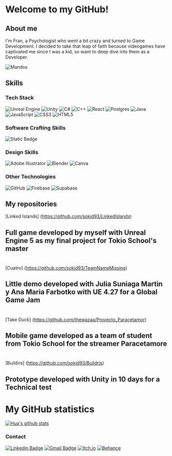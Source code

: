 # Welcome to my GitHub!

## About me

I'm Fran, a Psychologist who went a bit crazy and turned to Game Development. I decided to take that leap of faith because videogames have captivated me since I was a kid, so want to deep dive into them as a Developer.

![Mandos](https://user-images.githubusercontent.com/75070773/221901180-a3e32167-e58a-4229-bca5-9dd4e24f3d4b.jpg)

## Skills

### Tech Stack

![Unreal Engine](https://img.shields.io/badge/unrealengine-%23313131.svg?style=for-the-badge&logo=unrealengine&logoColor=white) ![Unity](https://img.shields.io/badge/unity-%23000000.svg?style=for-the-badge&logo=unity&logoColor=white) ![C#](https://img.shields.io/badge/c%23-%23239120.svg?style=for-the-badge&logo=csharp&logoColor=white) ![C++](https://img.shields.io/badge/c++-%2300599C.svg?style=for-the-badge&logo=c%2B%2B&logoColor=white) ![React](https://img.shields.io/badge/react-%2320232a.svg?style=for-the-badge&logo=react&logoColor=%2361DAFB) ![Postgres](https://img.shields.io/badge/postgres-%23316192.svg?style=for-the-badge&logo=postgresql&logoColor=white) ![Java](https://img.shields.io/badge/java-%23ED8B00.svg?style=for-the-badge&logo=openjdk&logoColor=white) ![JavaScript](https://img.shields.io/badge/javascript-%23323330.svg?style=for-the-badge&logo=javascript&logoColor=%23F7DF1E) ![CSS3](https://img.shields.io/badge/css3-%231572B6.svg?style=for-the-badge&logo=css3&logoColor=white) ![HTML5](https://img.shields.io/badge/html5-%23E34F26.svg?style=for-the-badge&logo=html5&logoColor=white)

### Software Crafting Skills

![Static Badge](https://img.shields.io/badge/TDD-red/[flat-square])

### Design Skills

![Adobe Illustrator](https://img.shields.io/badge/adobe%20illustrator-%23FF9A00.svg?style=for-the-badge&logo=adobe%20illustrator&logoColor=white) ![Blender](https://img.shields.io/badge/blender-%23F5792A.svg?style=for-the-badge&logo=blender&logoColor=white) ![Canva](https://img.shields.io/badge/Canva-%2300C4CC.svg?style=for-the-badge&logo=Canva&logoColor=white) 

### Other Technologies

![GitHub](https://img.shields.io/badge/github-%23121011.svg?style=for-the-badge&logo=github&logoColor=white) ![Firebase](https://img.shields.io/badge/firebase-a08021?style=for-the-badge&logo=firebase&logoColor=ffcd34) ![Supabase](https://img.shields.io/badge/Supabase-3ECF8E?style=for-the-badge&logo=supabase&logoColor=white)

## My repositories

[Linked Islands] (https://github.com/sokid93/LinkedIslands) 
## Full game developed by myself with Unreal Engine 5 as my final project for Tokio School's master
#

[Cuatro] (https://github.com/sokid93/TeamNameMissing)
## Little demo developed with Julia Suniaga Martin y Ana Maria Farbotko with UE 4.27 for a Global Game Jam
#

[Take Duck] (https://github.com/thewazaa/Proyecto_Paracetamor)
## Mobile game developed as a team of student from Tokio School for the streamer Paracetamore
#

[Buildris] (https://github.com/sokid93/Buildris)
## Prototype developed with Unity in 10 days for a Technical test
#

# My GitHub statistics
[![Hua's github stats](http://github-readme-stats.vercel.app/api?username=sokid93&show_icons=true&theme=dark)](http://github.com/sokid93/github-readme-stats)


### Contact
[![Linkedin Badge](http://img.shields.io/badge/-Fran_Soriano_Ruiz-blue?style=flat-square&logo=Linkedin&logoColor=white&link=https://www.linkedin.com/in/fransorinoruizdeveloperunrealengine/)](https://www.linkedin.com/in/fransorinoruizdeveloperunrealengine/)
[![Gmail Badge](http://img.shields.io/badge/-franbarrabajakh@gmail.com-green?style=flat-square&logo=Gmail&logoColor=white&link=mailto:franbarrabajakh@gmail.com)](mailto:franbarrabajakh@gmail.com)
[![Itch.io](https://img.shields.io/badge/-sokid93-red?style=flat-square&logo=Itch.io&logoColor=white&link=https://sokid93.itch.io/)](https://sokid93.itch.io/)
[![Behance](https://img.shields.io/badge/Fran_Soriano_Ruiz-yellow?style=flat-square&logo=behance&logoColor=white)](https://www.behance.net/fransoriano)
